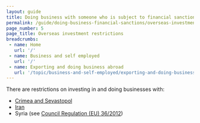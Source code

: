 ```yaml
---
layout: guide
title: Doing business with someone who is subject to financial sanctions
permalink: /guide/doing-business-financial-sanctions/overseas-investment-restrictions.html
page_number: 5
page_title: Overseas investment restrictions 
breadcrumbs:
 - name: Home
   url: '/'
 - name: Business and self employed
   url: '/'
 - name: Exporting and doing business abroad
   url: '/topic/business-and-self-employed/exporting-and-doing-business-abroad.html'   
---
```


There are restrictions on investing in and doing businesses with:

* [Crimea and Sevastopol](https://www.gov.uk/government/publications/exporting-to-ukraine)
* [Iran](https://www.gov.uk/government/publications/doing-business-with-iran)
* Syria (see [Council Regulation (EU) 36/2012](http://eur-lex.europa.eu/legal-content/EN/TXT/?uri=CELEX:32012R0036&qid=1475514789675))
